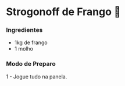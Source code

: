 # Strogonoff de Frango :chicken:

### Ingredientes

- 1kg de frango
- 1 molho



### Modo de Preparo

1 - Jogue tudo na panela. 
